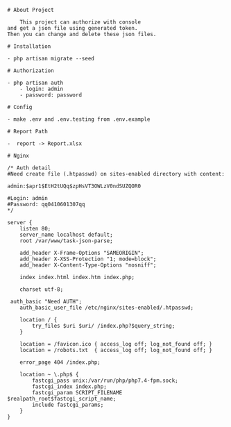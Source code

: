     # About Project
    
        This project can authorize with console
    and get a json file using generated token.
    Then you can change and delete these json files.
   
    # Installation
    
    - php artisan migrate --seed
    
    # Authorization
    
    - php artisan auth
        - login: admin
        - password: password
    
    # Config
    
    - make .env and .env.testing from .env.example
    
    # Report Path
    
    -  report -> Report.xlsx
    
    # Nginx
    
    /* Auth detail 
    #Need create file (.htpasswd) on sites-enabled directory with content: 
     
    admin:$apr1$EtH2tUQq$zpHsVT3OWLzV0ndSUZQOR0 
     
    #Login: admin 
    #Password: qq0410601307qq 
    */ 
     
    server { 
        listen 80; 
        server_name localhost default; 
        root /var/www/task-json-parse; 
     
        add_header X-Frame-Options "SAMEORIGIN"; 
        add_header X-XSS-Protection "1; mode=block"; 
        add_header X-Content-Type-Options "nosniff"; 
     
        index index.html index.htm index.php; 
     
        charset utf-8; 
     
     auth_basic "Need AUTH"; 
        auth_basic_user_file /etc/nginx/sites-enabled/.htpasswd;  
      
        location / { 
            try_files $uri $uri/ /index.php?$query_string; 
        } 
     
        location = /favicon.ico { access_log off; log_not_found off; } 
        location = /robots.txt  { access_log off; log_not_found off; } 
     
        error_page 404 /index.php; 
     
        location ~ \.php$ { 
            fastcgi_pass unix:/var/run/php/php7.4-fpm.sock; 
            fastcgi_index index.php; 
            fastcgi_param SCRIPT_FILENAME $realpath_root$fastcgi_script_name; 
            include fastcgi_params; 
        } 
    }    